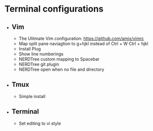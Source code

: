 # Terminal configurations

- ## Vim
  - The Ulitmate Vim configuration:
    https://github.com/amix/vimrc
  - Map split pane naviagtion to g+hjkl instead of Ctrl + W Ctrl + hjkl
  - Install Plug 
  - Show line numberings
  - NERDTree custom mapping to Spacebar
  - NERDTree git plugin
  - NERDTree open when no file and directory
- ## Tmux
  - Simple install
- ## Terminal
  - Set editing to vi style
